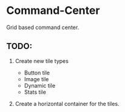 # Command-Center

Grid based command center.

## TODO:
1. Create new tile types
    - Button tile
    - Image tile
    - Dynamic tile
    - Stats tile

1. Create a horizontal container for the tiles.